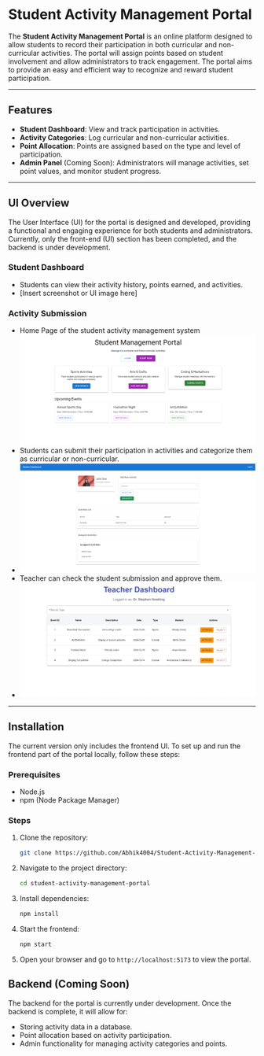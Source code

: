 # Student Activity Management Portal

The **Student Activity Management Portal** is an online platform designed to allow students to record their participation in both curricular and non-curricular activities. The portal will assign points based on student involvement and allow administrators to track engagement. The portal aims to provide an easy and efficient way to recognize and reward student participation.

---

## Features

- **Student Dashboard**: View and track participation in activities.
- **Activity Categories**: Log curricular and non-curricular activities.
- **Point Allocation**: Points are assigned based on the type and level of participation.
- **Admin Panel** (Coming Soon): Administrators will manage activities, set point values, and monitor student progress.

---

## UI Overview

The User Interface (UI) for the portal is designed and developed, providing a functional and engaging experience for both students and administrators. Currently, only the front-end (UI) section has been completed, and the backend is under development.

### Student Dashboard

- Students can view their activity history, points earned, and activities.
- [Insert screenshot or UI image here]

### Activity Submission

- Home Page of the student activity management system
  ![Home Page](./src/assets/home.png)
- Students can submit their participation in activities and categorize them as curricular or non-curricular.
- ![Student Dashboard](./src/assets/studentDash.png)
- Teacher can check the student submission and approve them.
- ![Student Dashboard](./src/assets/teacherDash.jpg)

---

## Installation

The current version only includes the frontend UI. To set up and run the frontend part of the portal locally, follow these steps:

### Prerequisites

- Node.js
- npm (Node Package Manager)

### Steps

1. Clone the repository:
   ```bash
   git clone https://github.com/Abhik4004/Student-Activity-Management-Portal.git
   ```
2. Navigate to the project directory:
   ```bash
   cd student-activity-management-portal
   ```
3. Install dependencies:
   ```bash
   npm install
   ```
4. Start the frontend:
   ```bash
   npm start
   ```
5. Open your browser and go to `http://localhost:5173` to view the portal.

## Backend (Coming Soon)

The backend for the portal is currently under development. Once the backend is complete, it will allow for:

- Storing activity data in a database.
- Point allocation based on activity participation.
- Admin functionality for managing activity categories and points.
